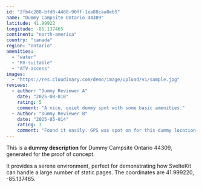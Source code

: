 ```yaml
---
id: "2fb4c288-bfd8-4488-90ff-1ea88caa8eb5"
name: "Dummy Campsite Ontario 44309"
latitude: 41.99922
longitude: -85.137465
continent: "north-america"
country: "canada"
region: "ontario"
amenities:
  - "water"
  - "RV-suitable"
  - "ATV-access"
images:
  - "https://res.cloudinary.com/demo/image/upload/v1/sample.jpg"
reviews:
  - author: "Dummy Reviewer A"
    date: "2025-08-010"
    rating: 5
    comment: "A nice, quiet dummy spot with some basic amenities."
  - author: "Dummy Reviewer B"
    date: "2025-05-014"
    rating: 3
    comment: "Found it easily. GPS was spot on for this dummy location."
---
```


This is a **dummy description** for Dummy Campsite Ontario 44309, generated for the proof of concept.

It provides a serene environment, perfect for demonstrating how SvelteKit can handle a large number of static pages. The coordinates are 41.999220, -85.137465.
